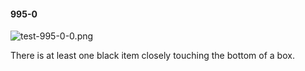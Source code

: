#### 995-0
![test-995-0-0.png](https://github.com/lil-lab/nlvr/raw/master/nlvr/test/images/6/test-995-0-0.png "test-995-0-0.png")

There is at least one black item closely touching the bottom of a box.